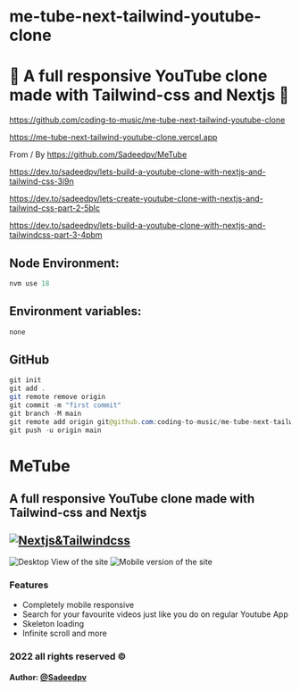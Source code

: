# me-tube-next-tailwind-youtube-clone

# 🚀 A full responsive YouTube clone made with Tailwind-css and Nextjs 🚀

https://github.com/coding-to-music/me-tube-next-tailwind-youtube-clone

https://me-tube-next-tailwind-youtube-clone.vercel.app

From / By https://github.com/Sadeedpv/MeTube

https://dev.to/sadeedpv/lets-build-a-youtube-clone-with-nextjs-and-tailwind-css-3i9n

https://dev.to/sadeedpv/lets-create-youtube-clone-with-nextjs-and-tailwind-css-part-2-5blc

https://dev.to/sadeedpv/lets-build-a-youtube-clone-with-nextjs-and-tailwindcss-part-3-4pbm

<!-- <div style="text-align:center;">
  <img src="/images/chakra.jpg" alt="Image" />
  <p><em>Chakra Component Library with Next.js</em></p>
</div> -->

## Node Environment:

```java
nvm use 18
```

## Environment variables:

```java
none
```

## GitHub

```java
git init
git add .
git remote remove origin
git commit -m "first commit"
git branch -M main
git remote add origin git@github.com:coding-to-music/me-tube-next-tailwind-youtube-clone.git
git push -u origin main
```

# MeTube

## A full responsive YouTube clone made with Tailwind-css and Nextjs <br /><br /> [![Nextjs&Tailwindcss](https://skills.thijs.gg/icons?i=next,tailwind)](https://skills.thijs.gg)

![Desktop View of the site](./public/metube.png)
![Mobile version of the site](./public/Metube2.png)

### Features

- Completely mobile responsive
- Search for your favourite videos just like you do on regular Youtube App
- Skeleton loading
- Infinite scroll and more

### 2022 all rights reserved &#169;

#### Author: [@Sadeedpv](https://Github.com/Sadeedpv)
